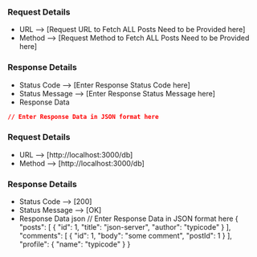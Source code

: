 ### Request Details

- URL --> [Request URL to Fetch ALL Posts Need to be Provided here]
- Method --> [Request Method to Fetch ALL Posts Need to be Provided here]

### Response Details

- Status Code --> [Enter Response Status Code here]
- Status Message --> [Enter Response Status Message here]
- Response Data
```json
// Enter Response Data in JSON format here
```
### Request Details
- URL --> [http://localhost:3000/db]
- Method --> [http://localhost:3000/db]

### Response Details

- Status Code --> [200]
- Status Message --> [OK]
- Response Data
json
// Enter Response Data in JSON format here
{
    "posts": [
        {
            "id": 1,
            "title": "json-server",
            "author": "typicode"
        }
    ],
    "comments": [
        {
            "id": 1,
            "body": "some comment",
            "postId": 1
        }
    ],
    "profile": {
        "name": "typicode"
    }
}